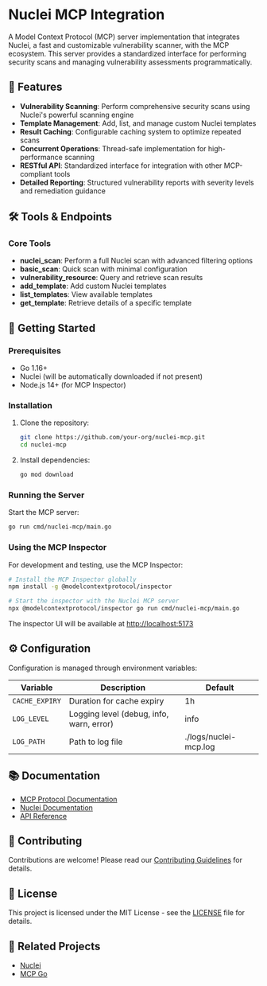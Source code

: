 # Nuclei MCP Integration

A Model Context Protocol (MCP) server implementation that integrates Nuclei, a fast and customizable vulnerability scanner, with the MCP ecosystem. This server provides a standardized interface for performing security scans and managing vulnerability assessments programmatically.

## 🚀 Features

- **Vulnerability Scanning**: Perform comprehensive security scans using Nuclei's powerful scanning engine
- **Template Management**: Add, list, and manage custom Nuclei templates
- **Result Caching**: Configurable caching system to optimize repeated scans
- **Concurrent Operations**: Thread-safe implementation for high-performance scanning
- **RESTful API**: Standardized interface for integration with other MCP-compliant tools
- **Detailed Reporting**: Structured vulnerability reports with severity levels and remediation guidance

## 🛠️ Tools & Endpoints

### Core Tools

- **nuclei_scan**: Perform a full Nuclei scan with advanced filtering options
- **basic_scan**: Quick scan with minimal configuration
- **vulnerability_resource**: Query and retrieve scan results
- **add_template**: Add custom Nuclei templates
- **list_templates**: View available templates
- **get_template**: Retrieve details of a specific template

## 🚀 Getting Started

### Prerequisites

- Go 1.16+
- Nuclei (will be automatically downloaded if not present)
- Node.js 14+ (for MCP Inspector)

### Installation

1. Clone the repository:

   ```bash
   git clone https://github.com/your-org/nuclei-mcp.git
   cd nuclei-mcp
   ```

2. Install dependencies:

   ```bash
   go mod download
   ```

### Running the Server

Start the MCP server:

```bash
go run cmd/nuclei-mcp/main.go
```

### Using the MCP Inspector

For development and testing, use the MCP Inspector:

```bash
# Install the MCP Inspector globally
npm install -g @modelcontextprotocol/inspector

# Start the inspector with the Nuclei MCP server
npx @modelcontextprotocol/inspector go run cmd/nuclei-mcp/main.go
```

The inspector UI will be available at [http://localhost:5173](http://localhost:5173)

## ⚙️ Configuration

Configuration is managed through environment variables:

| Variable | Description | Default |
|----------|-------------|---------|
| `CACHE_EXPIRY` | Duration for cache expiry | 1h |
| `LOG_LEVEL` | Logging level (debug, info, warn, error) | info |
| `LOG_PATH` | Path to log file | ./logs/nuclei-mcp.log |

## 📚 Documentation

- [MCP Protocol Documentation](https://modelcontextprotocol.io)
- [Nuclei Documentation](https://nuclei.projectdiscovery.io/)
- [API Reference](./docs/API.md)

## 🤝 Contributing

Contributions are welcome! Please read our [Contributing Guidelines](./CONTRIBUTING.md) for details.

## 📄 License

This project is licensed under the MIT License - see the [LICENSE](LICENSE) file for details.

## 🔗 Related Projects

- [Nuclei](https://github.com/projectdiscovery/nuclei)
- [MCP Go](https://github.com/mark3labs/mcp-go)
